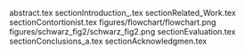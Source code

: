 abstract.tex
sectionIntroduction_.tex
sectionRelated_Work.tex
sectionContortionist.tex
figures/flowchart/flowchart.png
figures/schwarz_fig2/schwarz_fig2.png
sectionEvaluation.tex
sectionConclusions_a.tex
sectionAcknowledgmen.tex
